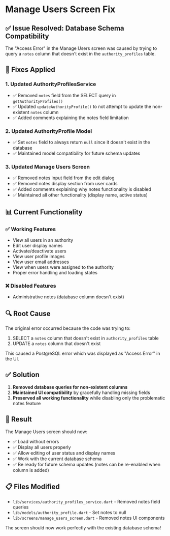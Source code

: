 # Manage Users Screen Fix

## ✅ **Issue Resolved: Database Schema Compatibility**

The "Access Error" in the Manage Users screen was caused by trying to query a `notes` column that doesn't exist in the `authority_profiles` table.

## 🔧 **Fixes Applied**

### 1. **Updated AuthorityProfilesService**
- ✅ Removed `notes` field from the SELECT query in `getAuthorityProfiles()`
- ✅ Updated `updateAuthorityProfile()` to not attempt to update the non-existent `notes` column
- ✅ Added comments explaining the notes field limitation

### 2. **Updated AuthorityProfile Model**
- ✅ Set `notes` field to always return `null` since it doesn't exist in the database
- ✅ Maintained model compatibility for future schema updates

### 3. **Updated Manage Users Screen**
- ✅ Removed notes input field from the edit dialog
- ✅ Removed notes display section from user cards
- ✅ Added comments explaining why notes functionality is disabled
- ✅ Maintained all other functionality (display name, active status)

## 📊 **Current Functionality**

### ✅ **Working Features**
- View all users in an authority
- Edit user display names
- Activate/deactivate users
- View user profile images
- View user email addresses
- View when users were assigned to the authority
- Proper error handling and loading states

### ❌ **Disabled Features**
- Administrative notes (database column doesn't exist)

## 🔍 **Root Cause**

The original error occurred because the code was trying to:
1. SELECT a `notes` column that doesn't exist in `authority_profiles` table
2. UPDATE a `notes` column that doesn't exist

This caused a PostgreSQL error which was displayed as "Access Error" in the UI.

## ✅ **Solution**

1. **Removed database queries for non-existent columns**
2. **Maintained UI compatibility** by gracefully handling missing fields
3. **Preserved all working functionality** while disabling only the problematic notes feature

## 🚀 **Result**

The Manage Users screen should now:
- ✅ Load without errors
- ✅ Display all users properly
- ✅ Allow editing of user status and display names
- ✅ Work with the current database schema
- ✅ Be ready for future schema updates (notes can be re-enabled when column is added)

## 📋 **Files Modified**

- `lib/services/authority_profiles_service.dart` - Removed notes field queries
- `lib/models/authority_profile.dart` - Set notes to null
- `lib/screens/manage_users_screen.dart` - Removed notes UI components

The screen should now work perfectly with the existing database schema!